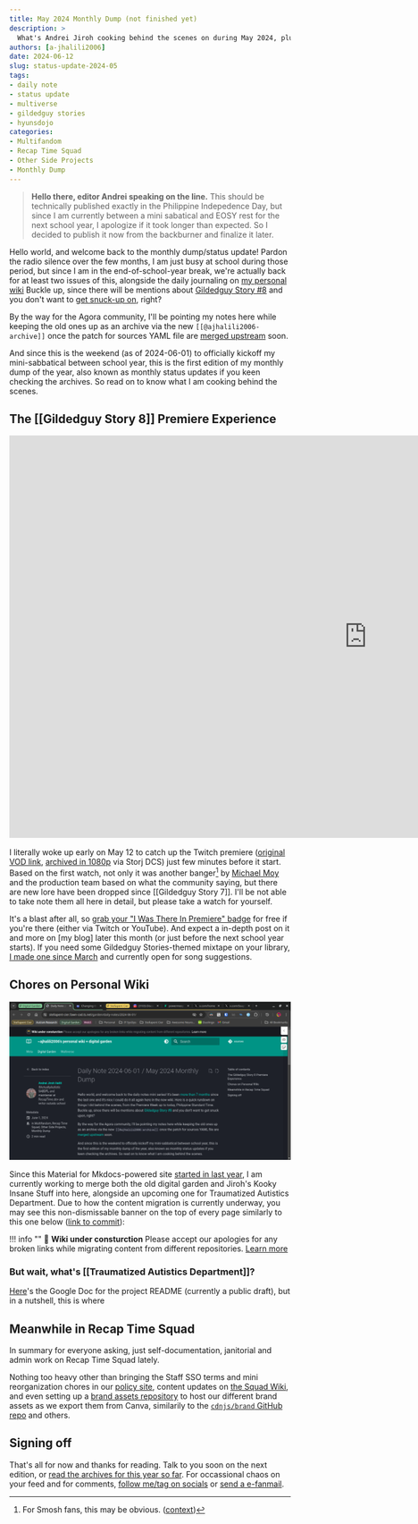 ```yaml
---
title: May 2024 Monthly Dump (not finished yet)
description: >
  What's Andrei Jiroh cooking behind the scenes on during May 2024, plus some dibs on Story 8 and Traumatized Autistics Department
authors: [a-jhalili2006]
date: 2024-06-12
slug: status-update-2024-05
tags:
- daily note
- status update
- multiverse
- gildedguy stories
- hyunsdojo
categories:
- Multifandom
- Recap Time Squad
- Other Side Projects
- Monthly Dump
---
```


> **Hello there, editor Andrei speaking on the line.** This should be technically published exactly in the Philippine Indepedence Day,
> but since I am currently between a mini sabatical and EOSY rest for the next school year, I apologize if
> it took longer than expected. So I decided to publish it now from the backburner and finalize it later.

Hello world, and welcome back to the monthly dump/status update! Pardon the radio silence
over the few months, I am just busy at school during those period, but since I am
in the end-of-school-year break, we're actually back for at least two issues of this,
alongside the daily journaling on [my personal wiki]
Buckle up, since there will be mentions about [Gildedguy Story #8][gildedguy-story8] and you
don't want to [get snuck-up on][md-spoilers-ep7], right?

By the way for the Agora community, I'll be pointing my notes here while keeping the old ones
up as an archive via the new `[[@ajhalili2006-archive]]` once the patch for sources YAML file
are [merged upstream](https://github.com/flancian/agora/pull/32) soon.

And since this is the weekend (as of 2024-06-01) to officially kickoff my mini-sabbatical between
school year, this is the first edition of my monthly dump of the year,
also known as monthly status updates if you keen checking the archives.
So read on to know what I am cooking behind the scenes.

## The [[Gildedguy Story 8]] Premiere Experience

<div class="video-wrapper">
  <iframe width="1280" height="720" src="https://www.youtube.com/embed/1156Dq6TaHg" frameborder="0" allowfullscreen></iframe>
</div>

I literally woke up early on May 12 to catch up the Twitch premiere ([original VOD link],
[archived in 1080p] via Storj DCS) just few minutes before it start. Based on the first watch, not only
it was another banger[^1] by [Michael Moy][mikedmoy] and the production team based on what
the community saying, but there are new lore have been dropped since [[Gildedguy Story 7]].
I'll be not able to take note them all here in detail, but please take a watch for yourself.

It's a blast after all, so [grab your "I Was There In Premiere" badge][luma] for free
if you're there (either via Twitch or YouTube). And expect a in-depth post on it and
more on [my blog] later this month (or just before the next school year starts).
If you need some Gildedguy Stories-themed mixtape on
your library, [I made one since March] and currently open for song suggestions.

## Chores on Personal Wiki

![Look at those grouped tabs](../../../assets/images/Screenshot_20240531_001846.png)

Since this Material for Mkdocs-powered site [started in last year][initial-commit],
I am currently working to merge both the old digital garden and Jiroh's Kooky
Insane Stuff into here, alongside an upcoming one for Traumatized Autistics Department.
Due to how the content migration is currently underway, you may see this
non-dismissable banner on the top of every page similarly to this one below
([link to commit]):

!!! info ""
    :construction: **Wiki under consturction** Please accept our apologies for any broken links while migrating content from different repositories. [Learn more](../../../migration-progress.md)

### But wait, what's [[Traumatized Autistics Department]]?

[Here]'s the Google Doc for the project README (currently a public draft), but in a nutshell, this is where

## Meanwhile in Recap Time Squad

In summary for everyone asking, just self-documentation, janitorial and admin work on Recap Time Squad lately.

Nothing too heavy other than bringing the Staff SSO terms and mini reorganization chores in our [policy site],
content updates on [the Squad Wiki], and even setting up a [brand assets repository] to host our different
brand assets as we export them from Canva, similarily to the [`cdnjs/brand` GitHub repo](https://github.com/cdnjs/brand)
and others.

## Signing off

That's all for now and thanks for reading. Talk to you soon on the next edition, or
[read the archives for this year so far][archive]. For occassional chaos on your feed
and for comments, [follow me/tag on socials] or [send a e-fanmail](https://tally.so/r/nrB4o2).

[^1]: For Smosh fans, this may be obvious. ([context](https://www.urbandictionary.com/define.php?term=Another%20banger))

[gildedguy-story8]: https://go.andreijiroh.xyz/story8
[archive]: https://wiki.andreijiroh.xyz/garden/daily-notes/archive/2024/
[original VOD link]: https://www.twitch.tv/videos/2143318582
[archived in 1080p]: https://vod.cdn.andreijiroh.xyz/twitch/gildedguy/2143318582/vod.mp4
[luma]: https://lu.ma/gildedguy-story8
[blog]: https://ajhalili2006.substack.com
[policy site]: https://github.com/recaptime-dev/legal-policies/commits?author=ajhalili2006&since=2024-04-30&until=2024-05-30
[follow me/tag on socials]: https://ajhalili2006.start.page
[I made one since March]: https://open.spotify.com/playlist/0qW0g1QAeChWLSKXuasuM3
[the Squad Wiki]: <https://github.com/recaptime-dev/squad-wiki/commits?author=ajhalili2006&since=2024-04-30&until=2024-05-30>
[brand assets repository]: <https://github.com/recaptime-dev/brand-assets>
[mikedmoy]: <https://wiki.andreijiroh.xyz/go/mikedmoy>
[initial-commit]: <https://mau.dev/andreijiroh-dev/wiki/-/commit/649b4b7520ace6235f5fb45299d659a9bb3cbdd1>
[md-spoilers-ep7]: <https://murder-drones.fandom.com/wiki/Cyn#:~:text=%22Oh%20yes%2C-,get%20snuck%2Dup%20on,-.%22>
[Here]: <https://docs.google.com/document/d/1HQc19r6K2ZYSFWaJObqxg_36Mbk6SMD1jiGJPuIEifc/edit?usp=sharing>
[link to commit]: https://mau.dev/andreijiroh-dev/wiki/-/blob/f0949fe1055f30a79fe3870f0be5207218484bda/overrides/main.html#L17-22
[my personal wiki]: https://wiki.andreijiroh.xyz/garden/daily-notes

